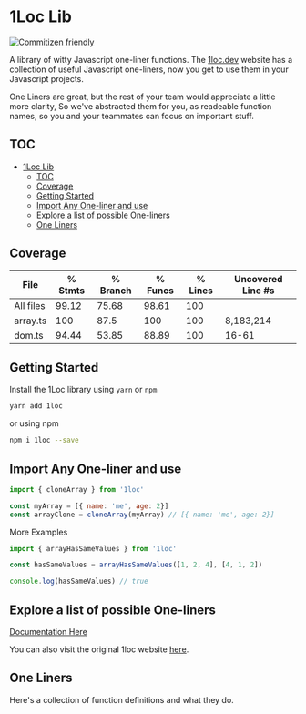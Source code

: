 # 1Loc Lib

[![Commitizen friendly](https://img.shields.io/badge/commitizen-friendly-brightgreen.svg)](http://commitizen.github.io/cz-cli/)

A library of witty Javascript one-liner functions. The [1loc.dev](https://1loc.dev/) website has a collection of useful Javascript one-liners, now you get to use them in your Javascript projects.

One Liners are great, but the rest of your team would appreciate a little more clarity, So we've abstracted them for you, as readeable function names, so you and your teammates can focus on important stuff.

## TOC

- [1Loc Lib](#1loc-lib)
  - [TOC](#toc)
  - [Coverage](#coverage)
  - [Getting Started](#getting-started)
  - [Import Any One-liner and use](#import-any-one-liner-and-use)
  - [Explore a list of possible One-liners](#explore-a-list-of-possible-one-liners)
  - [One Liners](#one-liners)

## Coverage

File      | % Stmts | % Branch | % Funcs | % Lines | Uncovered Line #s
----------|---------|----------|---------|---------|-------------------
All files |   99.12 |    75.68 |   98.61 |     100 |
 array.ts |     100 |     87.5 |     100 |     100 | 8,183,214
 dom.ts   |   94.44 |    53.85 |   88.89 |     100 | 16-61

## Getting Started

Install the 1Loc library using `yarn` or `npm`

```bash
yarn add 1loc
```

or using npm

```bash
npm i 1loc --save
```

## Import Any One-liner and use

```js
import { cloneArray } from '1loc'

const myArray = [{ name: 'me', age: 2}]
const arrayClone = cloneArray(myArray) // [{ name: 'me', age: 2}]

```

More Examples

```js
import { arrayHasSameValues } from '1loc'

const hasSameValues = arrayHasSameValues([1, 2, 4], [4, 1, 2])

console.log(hasSameValues) // true
```

## Explore a list of possible One-liners

[Documentation Here](https://martins-victor.gitbook.io/1loc-lib/)

You can also visit the original 1loc website [here](https://1loc.dev/).

## One Liners

Here's a collection of function definitions and what they do.
